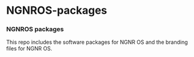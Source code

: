 # NGNROS-packages
### NGNROS packages

This repo includes the software packages for NGNR OS
and the branding files for NGNR OS.